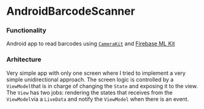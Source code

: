 # AndroidBarcodeScanner

### Functionality 

Android app to read barcodes using [`CameraKit`](https://github.com/CameraKit) and [Firebase ML Kit](https://firebase.google.com/docs/ml-kit/android/read-barcodes)

### Arhitecture

Very simple app with only one screen where I tried to implement a very simple unidirectional approach. The screen logic is controlled by a `ViewModel`that is in charge of changing the `State` and exposing it to the view. The `View` has two jobs: rendering the states that receives from the `ViewModel`via a `LiveData` and notify the `ViewModel` when there is an event.


